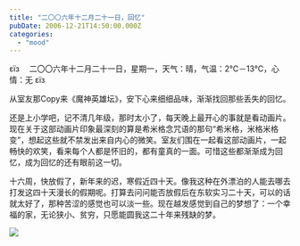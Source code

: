 ```yaml
---
title: "二〇〇六年十二月二十一日，回忆"
pubDate: 2006-12-21T14:50:00.000Z
categories: 
  - "mood"
---
```


εїз　 二〇〇六年十二月二十一日，星期一，天气：晴，气温：2℃－13℃，心情：无 εїз

  

从室友那Copy来《魔神英雄坛》，安下心来细细品味，渐渐找回那些丢失的回忆。

还是上小学吧，记不清几年级，那时太小了，每天晚上最开心的事就是看动画片。现在关于这部动画片印象最深刻的算是希米格念咒语的那句“希米格，米格米格变”，想起这些就不禁发出来自内心的微笑。室友们围在一起看这部动画片，一起畅快的欢笑，看来每个人都是怀旧的，都有童真的一面。可惜这些都渐渐成为回忆，成为回忆的还有眼前这一切。

十六周，快放假了，新年来的迟，寒假近四十天。像我这种在外漂泊的人能去哪去打发这四十天漫长的假期呢。打算去问问能否放假后在东软实习二十天，可以的话就太好了，那种苦涩的感觉也可以淡一些。现在越发感觉到自己的梦想了：一个幸福的家，无论狭小、贫穷，只愿能圆我这二十年来残缺的梦。

![](http://7vg.net/bbs/images/upload/2006/11/07/161900.jpg)
